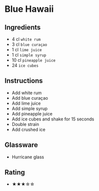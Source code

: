 # Blue Hawaii

## Ingredients
- 4 cl `white rum`
- 3 cl `blue curaçao`
- 1 cl `lime juice`
- 1 cl `simple syrup`
- 10 cl `pineapple juice`
- 24 `ice cubes`

## Instructions
- Add white rum
- Add blue curaçao
- Add lime juice
- Add simple syrup
- Add pineapple juice
- Add ice cubes and shake for 15 seconds
- Double strain
- Add crushed ice

## Glassware
- Hurricane glass

## Rating
- ★★★☆☆